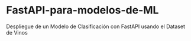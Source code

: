 # FastAPI-para-modelos-de-ML
Despliegue de un Modelo de Clasificación con FastAPI usando el Dataset de Vinos
